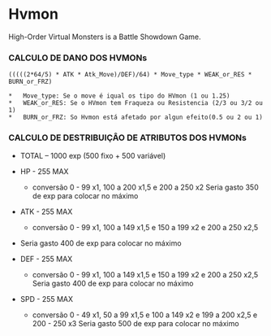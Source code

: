 # Hvmon
High-Order Virtual Monsters is a Battle Showdown Game.


###  CALCULO DE DANO DOS HVMONs

 ```(((((2*64/5) * ATK * Atk_Move)/DEF)/64) * Move_type * WEAK_or_RES * BURN_or_FRZ)```
                                                      
    *   Move_type: Se o move é iqual os tipo do HVmon (1 ou 1.25) 
    *   WEAK_or_RES: Se o HVmon tem Fraqueza ou Resistencia (2/3 ou 3/2 ou 1)
    *   BURN_or_FRZ: So Hvmon está afetado por algun efeito(0.5 ou 2 ou 1)

### CALCULO DE DESTRIBUIÇÂO DE ATRIBUTOS DOS HVMONs

* TOTAL – 1000 exp (500 fixo  + 500 variável)

* HP - 255 MAX 
    *   conversão 0 - 99 x1, 100 a 200 x1,5 e 200 a 250 x2
    Seria gasto 350 de exp para colocar no máximo
* ATK - 255 MAX 
    *   conversão 0 - 99 x1, 100 a 149 x1,5 e 150 a 199 x2 e 200 a 250 x2,5
*    Seria gasto 400 de exp para colocar no máximo
* DEF - 255 MAX 
    *   conversão 0 - 99 x1, 100 a 149 x1,5 e 150 a 199 x2 e 200 a 250 x2,5
    Seria gasto 400 de exp para colocar no máximo
* SPD - 255 MAX 
    *   conversão 0 - 49 x1, 50 a 99 x1,5 e 100 a 149 x2 e 199 a 200 x2,5 e 200 - 250 x3 
    Seria gasto 500 de exp para colocar no máximo